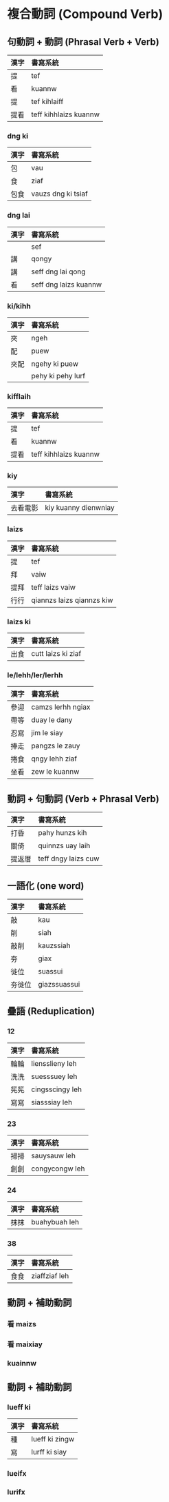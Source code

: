 # 複合動詞 (Compound Verb)

## 句動詞 + 動詞 (Phrasal Verb + Verb)

| 漢字 | 書寫系統 |
| :--- | :--- |
| 提 | tef |
| 看 | kuannw |
| 提 | tef kihlaiff |
| 提看 | teff kihhlaizs kuannw |

### dng ki

| 漢字 | 書寫系統 |
| :--- | :--- |
| 包 | vau |
| 食 | ziaf |
| 包食 | vauzs dng ki tsiaf |

### dng lai

| 漢字 | 書寫系統 |
| :--- | :--- |
|  | sef |
| 講 | qongy |
| 講 | seff dng lai qong |
| 看 | seff dng laizs kuannw |

### ki/kihh

| 漢字 | 書寫系統 |
| :--- | :--- |
| 夾 | ngeh |
| 配 | puew |
| 夾配 | ngehy ki puew |
|  | pehy ki pehy lurf |

### kifflaih

| 漢字 | 書寫系統 |
| :--- | :--- |
| 提 | tef |
| 看 | kuannw |
| 提看 | teff kihhlaizs kuannw |

### kiy

| 漢字 | 書寫系統 |
| :--- | :--- |
| 去看電影 | kiy kuanny dienwniay |

### laizs

| 漢字 | 書寫系統 |
| :--- | :--- |
| 提 | tef |
| 拜 | vaiw |
| 提拜 | teff laizs vaiw |
| 行行 | qiannzs laizs qiannzs kiw |

### laizs ki

| 漢字 | 書寫系統 |
| :--- | :--- |
| 出食 | cutt laizs ki ziaf |

### le/lehh/ler/lerhh

| 漢字 | 書寫系統 |
| :--- | :--- |
| 參迎 | camzs lerhh ngiax |
| 帶等 | duay le dany |
| 忍寫 | jim le siay |
| 捧走 | pangzs le zauy |
| 捲食 | qngy lehh ziaf |
| 坐看 | zew le kuannw |

## 動詞 + 句動詞 (Verb + Phrasal Verb)

| 漢字 | 書寫系統 |
| :--- | :--- |
| 打昏 | pahy hunzs kih |
| 關倚 | quinnzs uay laih |
| 提返厝 | teff dngy laizs cuw |

## 一語化 (one word)

| 漢字 | 書寫系統 |
| :--- | :--- |
| 敲 | kau |
| 削 | siah |
| 敲削 | kauzssiah |
| 夯 | giax |
| 徙位 | suassui |
| 夯徙位 | giazssuassui |

## 疊語 (Reduplication)

### 12

| 漢字 | 書寫系統 |
| :--- | :--- |
| 輪輪 | liensslieny leh |
| 洗洗 | suesssuey leh |
| 筅筅 | cingsscingy leh |
| 寫寫 | siasssiay leh |

### 23

| 漢字 | 書寫系統 |
| :--- | :--- |
| 掃掃 | sauysauw leh |
| 創創 | congycongw leh |

### 24

| 漢字 | 書寫系統 |
| :--- | :--- |
| 抹抹 | buahybuah leh |

### 38

| 漢字 | 書寫系統 |
| :--- | :--- |
| 食食 | ziaffziaf leh |

## 動詞 + 補助動詞

### 看 maizs

### 看 maixiay

### kuainnw

## 動詞 + 補助動詞

### lueff ki

| 漢字 | 書寫系統 |
| :--- | :--- |
| 種 | lueff ki zingw |
| 寫 | lurff ki siay |

### lueifx

### lurifx
